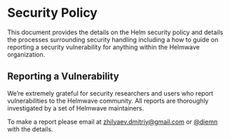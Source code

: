 # Security Policy

This document provides the details on the Helm security policy and details the processes surrounding security handling including a how to guide on reporting a security vulnerability for anything within the Helmwave organization.


## Reporting a Vulnerability

We’re extremely grateful for security researchers and users who report vulnerabilities to the Helmwave community. 
All reports are thoroughly investigated by a set of Helmwave maintainers.


To make a report please email at zhilyaev.dmitriy@gmail.com or [@diemn](https://t.me/diemn) with the details.
